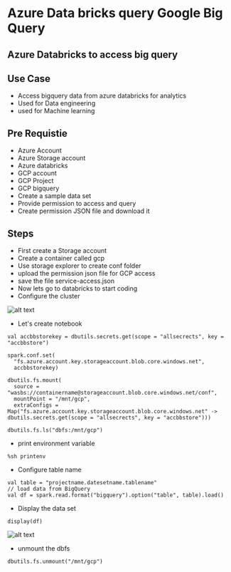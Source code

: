 # Azure Data bricks query Google Big Query

## Azure Databricks to access big query

## Use Case

- Access bigquery data from azure databricks for analytics
- Used for Data engineering
- used for Machine learning

## Pre Requistie

- Azure Account
- Azure Storage account
- Azure databricks
- GCP account
- GCP Project
- GCP bigquery
- Create a sample data set
- Provide permission to access and query
- Create permission JSON file and download it

## Steps

- First create a Storage account
- Create a container called gcp
- Use storage explorer to create conf folder
- upload the permission json file for GCP access
- save the file service-access.json
- Now lets go to databricks to start coding
- Configure the cluster

![alt text](https://github.com/balakreshnan/Samples2021/blob/main/Images/gcpbigqueryadb2.jpg "Service Health")

- Let's create notebook

```
val accbbstorekey = dbutils.secrets.get(scope = "allsecrects", key = "accbbstore")
```

```
spark.conf.set(
  "fs.azure.account.key.storageaccount.blob.core.windows.net",
  accbbstorekey)
```

```
dbutils.fs.mount(
  source = "wasbs://containername@storageaccount.blob.core.windows.net/conf",
  mountPoint = "/mnt/gcp",
  extraConfigs = Map("fs.azure.account.key.storageaccount.blob.core.windows.net" -> dbutils.secrets.get(scope = "allsecrects", key = "accbbstore")))
```

```
dbutils.fs.ls("dbfs:/mnt/gcp")
```

- print environment variable

```
%sh printenv
```

- Configure table name

```
val table = "projectname.datesetname.tablename"
// load data from BigQuery
val df = spark.read.format("bigquery").option("table", table).load()
```

- Display the data set

```
display(df)
```

![alt text](https://github.com/balakreshnan/Samples2021/blob/main/Images/gcpbigqueryadb3.jpg "Service Health")

- unmount the dbfs

```
dbutils.fs.unmount("/mnt/gcp")
```
